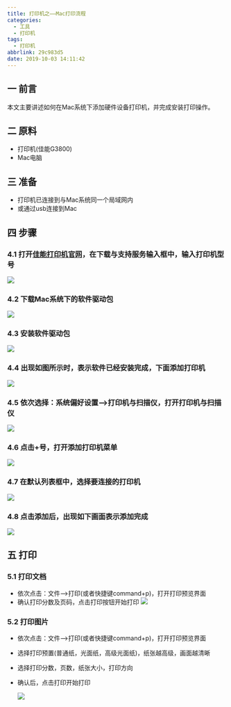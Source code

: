 ```yaml
---
title: 打印机之——Mac打印流程
categories:
  - 工具
  - 打印机
tags:
  - 打印机
abbrlink: 29c983d5
date: 2019-10-03 14:11:42
---
```

## 一 前言

本文主要讲述如何在Mac系统下添加硬件设备打印机，并完成安装打印操作。  



<!--more-->

## 二 原料

* 打印机(佳能G3800)
* Mac电脑

## 三 准备

* 打印机已连接到与Mac系统同一个局域网内
* 或通过usb连接到Mac

## 四 步骤

### 4.1 打开[佳能打印机官网][1]，在下载与支持服务输入框中，输入打印机型号
![][2]
### 4.2 下载Mac系统下的软件驱动包
![][3]
### 4.3 安装软件驱动包
![][4]
### 4.4 出现如图所示时，表示软件已经安装完成，下面添加打印机
![][5]
### 4.5 依次选择：系统偏好设置——>打印机与扫描仪，打开打印机与扫描仪
![][6]
### 4.6 点击+号，打开添加打印机菜单
![][7]
### 4.7 在默认列表框中，选择要连接的打印机
![][8]
### 4.8 点击添加后，出现如下画面表示添加完成
![][9]
## 五 打印
### 5.1 打印文档

* 依次点击：文件—>打印(或者快捷键command+p)，打开打印预览界面
* 确认打印分数及页码，点击打印按钮开始打印
![][10]
### 5.2 打印图片
* 依次点击：文件—>打印(或者快捷键command+p)，打开打印预览界面
* 选择打印预置(普通纸，光面纸，高级光面纸)，纸张越高级，画面越清晰
* 选择打印分数，页数，纸张大小，打印方向
* 确认后，点击打印开始打印 

    ![][11]




[1]: https://www.canon.com.cn
[2]: https://cdn.jsdelivr.net/gh/PGzxc/CDN/blog-image/mac-print-search-type.png
[3]: https://cdn.jsdelivr.net/gh/PGzxc/CDN/blog-image/mac-print-download-soft.png
[4]: https://cdn.jsdelivr.net/gh/PGzxc/CDN/blog-image/mac-print-install-software.png
[5]: https://cdn.jsdelivr.net/gh/PGzxc/CDN/blog-image/mac-print-software-install-finish.png
[6]: https://cdn.jsdelivr.net/gh/PGzxc/CDN/blog-image/mac-print-scanner.png
[7]: https://cdn.jsdelivr.net/gh/PGzxc/CDN/blog-image/mac-print-add-scanner.png
[8]: https://cdn.jsdelivr.net/gh/PGzxc/CDN/blog-image/mac-print-add-a-scanner.png
[9]: https://cdn.jsdelivr.net/gh/PGzxc/CDN/blog-image/mac-print-add-scanner-finish.png
[10]: https://cdn.jsdelivr.net/gh/PGzxc/CDN/blog-image/mac-print-document-print.png
[11]: https://cdn.jsdelivr.net/gh/PGzxc/CDN/blog-image/mac-print-image-print.png